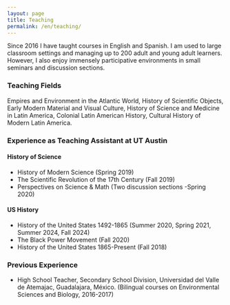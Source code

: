 ```yaml
---
layout: page
title: Teaching
permalink: /en/teaching/
---
```

 <p> Since 2016 I have taught courses in English and Spanish. I am used to large classroom settings and managing up to 200 adult and young adult learners. However, I also enjoy immensely participative environments in small seminars and discussion sections. </p>
<h3>Teaching Fields </h3>
<p>Empires and Environment in the Atlantic World, History of Scientific Objects, Early Modern Material and Visual Culture, History of Science and Medicine in Latin America, Colonial Latin American History, Cultural History of Modern Latin America.</p>
<h3>Experience as Teaching Assistant at UT Austin</h3>
<h4>History of Science</h4>
<ul> 
 <li> History of Modern Science (Spring 2019)</li>
 <li>The Scientific Revolution of the 17th Century (Fall 2019)</li>
 <li>Perspectives on Science & Math (Two discussion sections -Spring 2020) </li>
</ul>
<h4>US History</h4>
<ul><li>History of the United States 1492-1865 (Summer 2020, Spring 2021, Summer 2024, Fall 2024)</li>
 <li>The Black Power Movement (Fall 2020)</li>
 <li>History of the United States 1865-Present (Fall 2018)</li>
</ul>
<h3>Previous Experience</h3>
<ul>
 <li>High School Teacher, Secondary School Division, Universidad del Valle de Atemajac, Guadalajara, México. (Bilingual courses on Environmental Sciences and Biology, 2016-2017)</li>
</ul>
